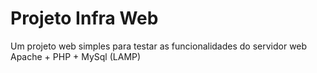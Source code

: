 # Projeto Infra Web

Um projeto web simples para testar as funcionalidades do servidor web Apache + PHP + MySql (LAMP)
